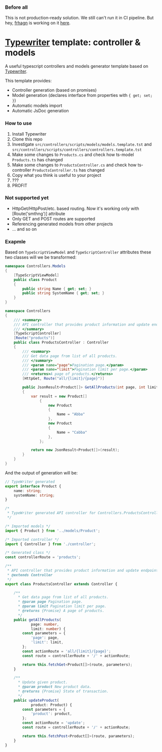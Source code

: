 ### Before all
This is not production-ready solution. We still can't run it in CI pipeline. But hey, [frhagn](https://github.com/frhagn) is working on it [here](https://github.com/frhagn/Typewriter/issues/133#issuecomment-253746257).

# [Typewriter](http://frhagn.github.io/Typewriter/) template: controller & models
A useful typescript controllers and models generator template based on [Typewriter](http://frhagn.github.io/Typewriter/).

This template provides:
* Controller generation (based on promises)
* Model generation (declares interface from properties with `{ get; set; }`)
* Automatic models import
* Automatic JsDoc generation

### How to use
1. Install Typewriter
1. Clone this repo
1. Investigate `src/controllers/scripts/models/models.template.tst` and `src/controllers/scripts/controllers/controllers.template.tst`
1. Make some changes to `Products.cs` and check how ts-model `Products.ts` has changed
1. Make some changes to `ProductsController.cs` and check how ts-controller `ProductsController.ts` has changed
1. Copy what you think is useful to your project
1. ???
1. PROFIT

### Not supported yet
* HttpGet/HttpPost/etc. based routing. Now it's working only with [Route('smthng')] attribute
* Only GET and POST routes are supported
* Referencing generated models from other projects
* ... and so on


### Exapmle
Based on `TypeScriptViewModel` and `TypeScriptController` attributes these two classes will we be transformed:

```csharp
namespace Controllers.Models
{
    [TypeScriptViewModel]
    public class Product
    {
        public string Name { get; set; }
        public string SystemName { get; set; }
    }
}
```

```csharp
namespace Controllers
{
	/// <summary>
	/// API controller that provides product information and update endpoints.
	/// </summary>
    [TypeScriptController]
    [Route("products")]
	public class ProductsController : Controller
    {
		/// <summary>
		/// Get data page from list of all products.
		/// </summary>
		///	<param name="page">Pagination page.</param>
		///	<param name="limit">Pagination limit per page.</param>
		///	<returns>A page of products.</returns>
		[HttpGet, Route("all/{limit}/{page}")]

        public JsonResult<Product[]> GetAllProducts(int page, int limit)
        {
			var result = new Product[]
				{
					new Product
					{
						Name = "Abba"
					},
					new Product
					{
						Name = "Cabba"
					},
				};

			return new JsonResult<Product[]>(result);
        }
    }
}
```

And the output of generation will be:

```typescript
// TypeWriter generated
export interface Product { 
    name: string;
    systemName: string;
}
```

```typescript
/*
 * TypeWriter generated API controller for Controllers.ProductsController
 */

/* Imported models */
import { Product } from '../models/Product';

/* Imported controller */
import { Controller } from './controller';

/* Generated class */
const controllerRoute = 'products';

/**
 * API controller that provides product information and update endpoints.
 * @extends Controller
 */
export class ProductsController extends Controller {

    /**
      * Get data page from list of all products.
      * @param page Pagination page.
      * @param limit Pagination limit per page.
      * @returns {Promise} A page of products.
      */
	public getAllProducts(
			page: number,
			limit: number) {
		const parameters = {
			'page': page,
			'limit': limit,
		};
		const actionRoute = 'all/{limit}/{page}';
		const route = controllerRoute + '/' + actionRoute;

		return this.fetchGet<Product[]>(route, parameters);
	}

    /**
      * Update given product.
      * @param product New product data.
      * @returns {Promise} State of transaction.
      */
	public updateProduct(
			product: Product) {
		const parameters = {
			'product': product,
		};
		const actionRoute = 'update';
		const route = controllerRoute + '/' + actionRoute;

		return this.fetchPost<Product[]>(route, parameters);
	}
}
```


